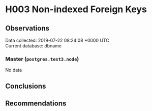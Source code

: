 # H003 Non-indexed Foreign Keys #

## Observations ##
Data collected: 2019-07-22 08:24:08 +0000 UTC  
Current database: dbname  

### Master (`postgres.test3.node`) ###


No data


## Conclusions ##


## Recommendations ##

